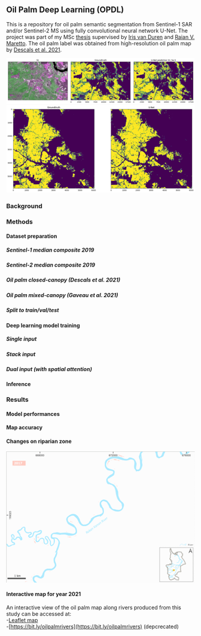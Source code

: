 ## Oil Palm Deep Learning (OPDL)

This is a repository for oil palm semantic segmentation from Sentinel-1 SAR and/or Sentinel-2 MS using fully convolutional neural network U-Net. The project was part of my MSc [thesis](http://essay.utwente.nl/97994/) supervised by [Iris van Duren](https://research.utwente.nl/en/persons/ic-van-duren) and [Raian V. Maretto](https://research.utwente.nl/en/persons/raian-vargas-maretto). The oil palm label was obtained from high-resolution oil palm map by [Descals et al. 2021](https://zenodo.org/record/4473715).<br>

![](figures/prediction.png "Comparison of SAR image, predicted oil palm, and reference oil palm map")
![](figures/pred2.png "Comparison of reference oil palm map and predicted oil palm")

### Background

### Methods
#### Dataset preparation
##### Sentinel-1 median composite 2019
##### Sentinel-2 median composite 2019
##### Oil palm closed-canopy (Descals et al. 2021)
##### Oil palm mixed-canopy (Gaveau et al. 2021)
##### Split to train/val/test
#### Deep learning model training
##### Single input

##### Stack input
##### Dual input (with spatial attention)
#### Inference

### Results
#### Model performances
#### Map accuracy
#### Changes on riparian zone
![](figures/riparian.gif "oil palm plantation on riparian zone")
#### Interactive map for year 2021
An interactive view of the oil palm map along rivers produced from this study can be accessed at:<br>
-[Leaflet map](https://geografif/github.io/opdl)<br>
-[https://bit.ly/oilpalmrivers](https://bit.ly/oilpalmrivers) (depcrecated)



